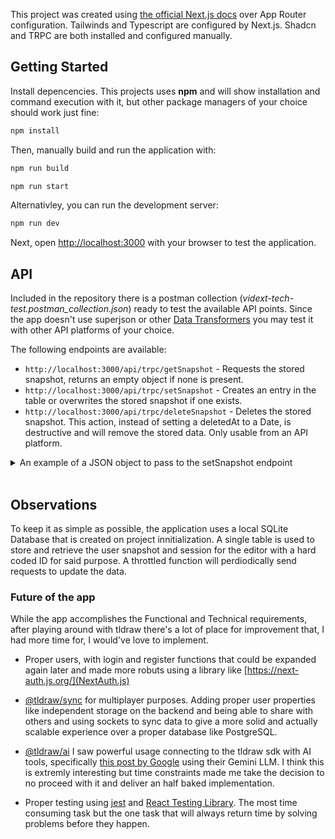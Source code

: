 This project was created using [the official Next.js docs](https://nextjs.org/docs/app/getting-started/installation) over App Router configuration. Tailwinds and Typescript are configured by Next.js. Shadcn and TRPC are both installed and configured manually.

## Getting Started

Install depencencies. This projects uses **npm** and will show installation and command execution with it, but other package managers of your choice should work just fine:

```bash
npm install
```

Then, manually build and run the application with:

```bash
npm run build
```

```bash
npm run start
```

Alternativley, you can run the development server:

```bash
npm run dev
```

Next, open [http://localhost:3000](http://localhost:3000) with your browser to test the application.

## API

Included in the repository there is a postman collection (_vidext-tech-test.postman_collection.json_) ready to test the available API points. Since the app doesn't use superjson or other [Data Transformers](https://trpc.io/docs/server/data-transformers) you may test it with other API platforms of your choice.

The following endpoints are available:

- `http://localhost:3000/api/trpc/getSnapshot` - Requests the stored snapshot, returns an empty object if none is present.
- `http://localhost:3000/api/trpc/setSnapshot` - Creates an entry in the table or overwrites the stored snapshot if one exists.
- `http://localhost:3000/api/trpc/deleteSnapshot` - Deletes the stored snapshot. This action, instead of setting a deletedAt to a Date, is destructive and will remove the stored data. Only usable from an API platform.

<details>
  <summary>An example of a JSON object to pass to the setSnapshot endpoint</summary>

```json
{
  "document": {
    "store": {
      "document:document": {
        "gridSize": 10,
        "name": "",
        "meta": {},
        "id": "document:document",
        "typeName": "document"
      },
      "page:page": {
        "meta": {},
        "id": "page:page",
        "name": "Page 1",
        "index": "a1",
        "typeName": "page"
      },
      "shape:54YaWz4ExdonjIiO3Wu1z": {
        "x": 286.21875,
        "y": 148.30078125,
        "rotation": 0,
        "isLocked": false,
        "opacity": 1,
        "meta": {},
        "id": "shape:54YaWz4ExdonjIiO3Wu1z",
        "type": "geo",
        "props": {
          "w": 859.05078125,
          "h": 428.89453124999994,
          "geo": "rectangle",
          "color": "black",
          "labelColor": "black",
          "fill": "none",
          "dash": "draw",
          "size": "m",
          "font": "draw",
          "align": "middle",
          "verticalAlign": "middle",
          "growY": 0,
          "url": "",
          "scale": 1,
          "richText": {
            "type": "doc",
            "content": [
              {
                "type": "paragraph",
                "attrs": {
                  "dir": "auto"
                },
                "content": [
                  {
                    "type": "text",
                    "text": "A rectangle with text created using the API"
                  }
                ]
              }
            ]
          }
        },
        "parentId": "page:page",
        "index": "a1",
        "typeName": "shape"
      }
    },
    "schema": {
      "schemaVersion": 2,
      "sequences": {
        "com.tldraw.store": 4,
        "com.tldraw.asset": 1,
        "com.tldraw.camera": 1,
        "com.tldraw.document": 2,
        "com.tldraw.instance": 25,
        "com.tldraw.instance_page_state": 5,
        "com.tldraw.page": 1,
        "com.tldraw.instance_presence": 6,
        "com.tldraw.pointer": 1,
        "com.tldraw.shape": 4,
        "com.tldraw.asset.bookmark": 2,
        "com.tldraw.asset.image": 5,
        "com.tldraw.asset.video": 5,
        "com.tldraw.shape.arrow": 6,
        "com.tldraw.shape.bookmark": 2,
        "com.tldraw.shape.draw": 2,
        "com.tldraw.shape.embed": 4,
        "com.tldraw.shape.frame": 1,
        "com.tldraw.shape.geo": 10,
        "com.tldraw.shape.group": 0,
        "com.tldraw.shape.highlight": 1,
        "com.tldraw.shape.image": 5,
        "com.tldraw.shape.line": 5,
        "com.tldraw.shape.note": 9,
        "com.tldraw.shape.text": 3,
        "com.tldraw.shape.video": 3,
        "com.tldraw.binding.arrow": 1
      }
    }
  },
  "session": {
    "version": 0,
    "currentPageId": "page:page",
    "exportBackground": true,
    "isFocusMode": false,
    "isDebugMode": false,
    "isToolLocked": false,
    "isGridMode": false,
    "pageStates": [
      {
        "pageId": "page:page",
        "camera": {
          "x": 0,
          "y": 0,
          "z": 1
        },
        "selectedShapeIds": [],
        "focusedGroupId": null
      }
    ]
  }
}
```

</details>
<br>

## Observations

To keep it as simple as possible, the application uses a local SQLite Database that is created on project innitialization. A single table is used to store and retrieve the user snapshot and session for the editor with a hard coded ID for said purpose. A throttled function will perdiodically send requests to update the data.

### Future of the app

While the app accomplishes the Functional and Technical requirements, after playing around with tldraw there's a lot of place for improvement that, I had more time for, I would've love to implement.

- Proper users, with login and register functions that could be expanded again later and made more robuts using a library like [https://next-auth.js.org/](NextAuth.js)

- [@tldraw/sync](https://tldraw.dev/docs/sync) for multiplayer purposes. Adding proper user properties like independent storage on the backend and being able to share with others and using sockets to sync data to give a more solid and actually scalable experience over a proper database like PostgreSQL.

- [@tldraw/ai](https://github.com/tldraw/ai/tree/5740fcc4ccb30fac062d86f0b130078dbcebba7a) I saw powerful usage connecting to the tldraw sdk with AI tools, specifically [this post by Google](https://ai.google.dev/showcase/tldraw?hl=es-419) using their Gemini LLM. I think this is extremly interesting but time constraints made me take the decision to no proceed with it and deliver an half baked implementation.

- Proper testing using [jest](https://jestjs.io/es-ES/) and [React Testing Library](https://testing-library.com/docs/react-testing-library/intro/). The most time consuming task but the one task that will always return time by solving problems before they happen.
